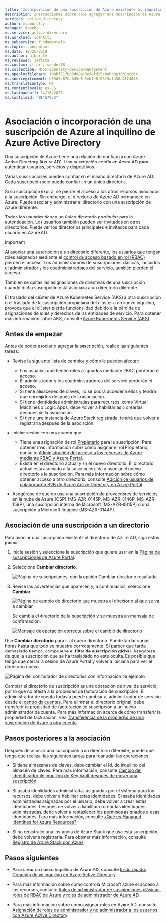 ```yaml
---
title: 'Incorporación de una suscripción de Azure existente al inquilino: Azure AD'
description: Instrucciones sobre cómo agregar una suscripción de Azure existente al inquilino de Azure Active Directory.
services: active-directory
author: msaburnley
manager: daveba
ms.service: active-directory
ms.workload: identity
ms.subservice: fundamentals
ms.topic: conceptual
ms.date: 10/25/2019
ms.author: ajburnle
ms.reviewer: jeffsta
ms.custom: it-pro, seodec18
ms.collection: M365-identity-device-management
ms.openlocfilehash: 104bf51fb03d88ab0e5efd25ebebb0e3060bc264
ms.sourcegitcommit: b55d7c87dc645d8e5eb1e8f05f5afa38d7574846
ms.translationtype: HT
ms.contentlocale: es-ES
ms.lasthandoff: 04/16/2020
ms.locfileid: "81457933"
---
```

# <a name="associate-or-add-an-azure-subscription-to-your-azure-active-directory-tenant"></a>Asociación o incorporación de una suscripción de Azure al inquilino de Azure Active Directory

Una suscripción de Azure tiene una relación de confianza con Azure Active Directory (Azure AD). Una suscripción confía en Azure AD para autenticar usuarios, servicios y dispositivos.

Varias suscripciones pueden confiar en el mismo directorio de Azure AD. Cada suscripción solo puede confiar en un único directorio.

Si su suscripción expira, se pierde el acceso a los otros recursos asociados a la suscripción. Sin embargo, el directorio de Azure AD permanece en Azure. Puede asociar y administrar el directorio con una suscripción de Azure diferente.

Todos los usuarios tienen un único directorio *particular* para la autenticación. Los usuarios también pueden ser invitados en otros directorios. Puede ver los directorios principales e invitados para cada usuario en Azure AD.

> [!Important]
> Al asociar una suscripción a un directorio diferente, los usuarios que tengan roles asignados mediante el [control de acceso basado en rol (RBAC)](../../role-based-access-control/role-assignments-portal.md) pierden el acceso. Los administradores de suscripciones clásicas, incluidos el administrador y los coadministradores del servicio, también pierden el acceso.
>
> También se quitan las asignaciones de directivas de una suscripción cuando dicha suscripción está asociada a un directorio diferente.
>
> El traslado del clúster de Azure Kubernetes Service (AKS) a otra suscripción o el traslado de la suscripción propietaria del clúster a un nuevo inquilino, provoca que el clúster pierda funcionalidad debido a la pérdida de asignaciones de roles y derechos de las entidades de servicio. Para obtener más información sobre AKS, consulte [Azure Kubernetes Service (AKS)](https://docs.microsoft.com/azure/aks/).


## <a name="before-you-begin"></a>Antes de empezar

Antes de poder asociar o agregar la suscripción, realice las siguientes tareas:

- Revise la siguiente lista de cambios y cómo le pueden afectar:

  - Los usuarios que tienen roles asignados mediante RBAC perderán el acceso.
  - El administrador y los coadministradores del servicio perderán el acceso.
  - Si tiene almacenes de claves, no se podrá acceder a ellos y tendrá que corregirlos después de la asociación.
  - Si tiene identidades administradas para recursos, como Virtual Machines o Logic Apps, debe volver a habilitarlas o crearlas después de la asociación.
  - Si tiene una instancia de Azure Stack registrada, tendrá que volver a registrarla después de la asociación.

- Iniciar sesión con una cuenta que:

  - Tiene una asignación de rol [Propietario](../../role-based-access-control/built-in-roles.md#owner) para la suscripción. Para obtener más información sobre cómo asignar el rol Propietario, consulte [Administración del acceso a los recursos de Azure mediante RBAC y Azure Portal](../../role-based-access-control/role-assignments-portal.md).
  - Exista en el directorio actual y en el nuevo directorio. El directorio actual está asociado a la suscripción. Va a asociar el nuevo directorio a la suscripción. Para más información sobre cómo obtener acceso a otro directorio, consulte [Adición de usuarios de colaboración B2B de Azure Active Directory en Azure Portal](../b2b/add-users-administrator.md).

- Asegúrese de que no usa una suscripción de proveedores de servicios en la nube de Azure (CSP) (MS-AZR-0145P, MS-AZR-0146P, MS-AZR-159P), una suscripción interna de Microsoft (MS-AZR-0015P) o una suscripción a Microsoft Imagine (MS-AZR-0144P).

## <a name="associate-a-subscription-to-a-directory"></a>Asociación de una suscripción a un directorio<a name="to-associate-an-existing-subscription-to-your-azure-ad-directory"></a>

Para asociar una suscripción existente al directorio de Azure AD, siga estos pasos:

1. Inicie sesión y seleccione la suscripción que quiere usar en la [Página de suscripciones de Azure Portal](https://portal.azure.com/#blade/Microsoft_Azure_Billing/SubscriptionsBlade).

1. Seleccione **Cambiar directorio**.

    ![Página de suscripciones, con la opción Cambiar directorio resaltada](media/active-directory-how-subscriptions-associated-directory/change-directory-in-azure-subscriptions.png)

1. Revise las advertencias que aparecen y, a continuación, seleccione **Cambiar**.

    ![Página de cambio de directorio que muestra el directorio al que se va a cambiar](media/active-directory-how-subscriptions-associated-directory/edit-directory-ui.png)

    Se cambia el directorio de la suscripción y se muestra un mensaje de confirmación.

    ![Mensaje de operación correcta sobre el cambio de directorio](media/active-directory-how-subscriptions-associated-directory/edit-directory-success.png)

Use **Cambiar directorio** para ir al nuevo directorio. Puede tardar varias horas hasta que todo se muestre correctamente. Si parece que tarda demasiado tiempo, compruebe el **filtro de suscripción global**. Asegúrese de que la suscripción que se ha trasladado no esté oculta. Es posible que tenga que cerrar la sesión de Azure Portal y volver a iniciarla para ver el directorio nuevo.

![Página del conmutador de directorios con información de ejemplo](media/active-directory-how-subscriptions-associated-directory/directory-switcher.png)

Cambiar el directorio de suscripción es una operación de nivel de servicio, por lo que no afecta a la propiedad de facturación de suscripción. El administrador de cuenta todavía puede cambiar al administrador de servicio desde el [centro de cuentas](https://account.azure.com/subscriptions). Para eliminar el directorio original, debe transferir la propiedad de facturación de suscripción a un nuevo administrador de cuenta. Para más información acerca de cómo transferir la propiedad de facturación, vea [Transferencia de la propiedad de una suscripción de Azure a otra cuenta](../../cost-management-billing/manage/billing-subscription-transfer.md).

## <a name="post-association-steps"></a>Pasos posteriores a la asociación

Después de asociar una suscripción a un directorio diferente, puede que tenga que realizar las siguientes tareas para reanudar las operaciones:

- Si tiene almacenes de claves, debe cambiar el Id. de inquilino del almacén de claves. Para más información, consulte [Cambio del identificador de inquilino de Key Vault después de mover una suscripción](../../key-vault/general/subscription-move-fix.md).

- Si usaba identidades administradas asignadas por el sistema para los recursos, debe volver a habilitar estas identidades. Si usaba identidades administradas asignadas por el usuario, debe volver a crear estas identidades. Después de volver a habilitar o crear las identidades administradas, debe volver a restablecer los permisos asignados a esas identidades. Para más información, consulte [¿Qué es Managed Identities for Azure Resources?](../managed-identities-azure-resources/overview.md)

- Si ha registrado una instancia de Azure Stack que usa esta suscripción, debe volver a registrarla. Para obtener más información, consulte [Registro de Azure Stack con Azure](/azure-stack/operator/azure-stack-registration).

## <a name="next-steps"></a>Pasos siguientes

- Para crear un nuevo inquilino de Azure AD, consulte [Inicio rápido: Creación de un inquilino en Azure Active Directory](active-directory-access-create-new-tenant.md).

- Para más información sobre cómo controla Microsoft Azure el acceso a los recursos, consulte [Roles de administrador de suscripciones clásicas, roles de RBAC de Azure y roles de administrador de Azure AD](../../role-based-access-control/rbac-and-directory-admin-roles.md).

- Para más información sobre cómo asignar roles en Azure AD, consulte [Asignación de roles de administrador y no administrador a los usuarios con Azure Active Directory](active-directory-users-assign-role-azure-portal.md).
